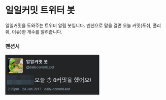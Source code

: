 # 일일커밋 트위터 봇
일일커밋을 도와주는 트위터 알림 봇입니다. 멘션으로 말을 걸면 오늘 커밋(푸쉬, 풀리퀘, 이슈)한 개수를 알려줍니다.

### 멘션시

![멘션시 반응](/preview/mention.png)